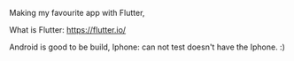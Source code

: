 Making my favourite app with Flutter,

What is Flutter: https://flutter.io/

Android is good to be build,
Iphone: can not test doesn't have the Iphone. :)
